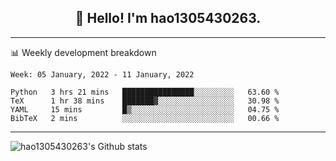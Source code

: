 <h2 align="center">👋 Hello! I'm hao1305430263.</h2>


---- 
📊 Weekly development breakdown

<!--START_SECTION:waka-->
```text
Week: 05 January, 2022 - 11 January, 2022

Python   3 hrs 21 mins   ████████████████░░░░░░░░░   63.60 % 
TeX      1 hr 38 mins    ███████▓░░░░░░░░░░░░░░░░░   30.98 % 
YAML     15 mins         █▒░░░░░░░░░░░░░░░░░░░░░░░   04.75 % 
BibTeX   2 mins          ░░░░░░░░░░░░░░░░░░░░░░░░░   00.66 % 
```
<!--END_SECTION:waka-->
----
![hao1305430263's Github stats](https://github-readme-stats.vercel.app/api?username=hao1305430263&show_icons=true)


<!--
**hao1305430263/hao1305430263** is a ✨ _special_ ✨ repository because its `README.md` (this file) appears on your GitHub profile.

Here are some ideas to get you started:

- 🔭 I’m currently working on ...
- 🌱 I’m currently learning ...
- 👯 I’m looking to collaborate on ...
- 🤔 I’m looking for help with ...
- 💬 Ask me about ...
- 📫 How to reach me: ...
- 😄 Pronouns: ...
- ⚡ Fun fact: ...
-->
